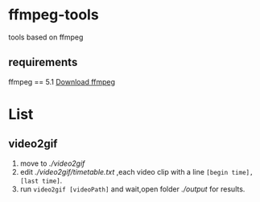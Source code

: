 # ffmpeg-tools
tools based on ffmpeg

## requirements
ffmpeg == 5.1
[Download ffmpeg](https://ffmpeg.org/download.html)
# List
## video2gif
1. move to *./video2gif*
1. edit *./video2gif/timetable.txt* ,each video clip with a line `[begin time],[last time]`.
2. run `video2gif [videoPath]` and wait,open folder *./output* for results.

